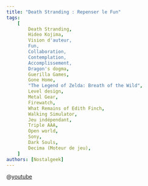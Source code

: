 ```yaml
---
title: "Death Stranding : Repenser le Fun"
tags:
    [
        Death Stranding,
        Hideo Kojima,
        Vision d'auteur,
        Fun,
        Collaboration,
        Contemplation,
        Accomplissement,
        Dragon's dogma,
        Guerilla Games,
        Gone Home,
        "The Legend of Zelda: Breath of the Wild",
        Level design,
        Metal Gear,
        Firewatch,
        What Remains of Edith Finch,
        Walking Simulator,
        Jeu indépendant,
        Triple AAA,
        Open world,
        Sony,
        Dark Souls,
        Decima (Moteur de jeu),
    ]
authors: [Nostalgeek]
---
```


@[youtube](https://www.youtube.com/watch?v=FH8h1ZzBZB0)
